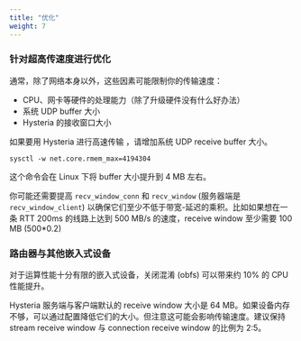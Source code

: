 ```yaml
---
title: "优化"
weight: 7
---
```


### 针对超高传速度进行优化

通常，除了网络本身以外，这些因素可能限制你的传输速度：

- CPU、网卡等硬件的处理能力（除了升级硬件没有什么好办法）
- 系统 UDP buffer 大小
- Hysteria 的接收窗口大小

如果要用 Hysteria 进行高速传输 ，请增加系统 UDP receive buffer 大小。

```shell
sysctl -w net.core.rmem_max=4194304
```

这个命令会在 Linux 下将 buffer 大小提升到 4 MB 左右。

你可能还需要提高 `recv_window_conn` 和 `recv_window` (服务器端是 `recv_window_client`) 以确保它们至少不低于带宽-延迟的乘积。比如如果想在一条 RTT 200ms 的线路上达到 500 MB/s 的速度，receive window 至少需要 100 MB (500*0.2)

### 路由器与其他嵌入式设备

对于运算性能十分有限的嵌入式设备，关闭混淆 (obfs) 可以带来约 10% 的 CPU 性能提升。

Hysteria 服务端与客户端默认的 receive window 大小是 64 MB。如果设备内存不够，可以通过配置降低它们的大小。但注意这可能会影响传输速度。建议保持 stream receive window 与 connection receive window 的比例为 2:5。
